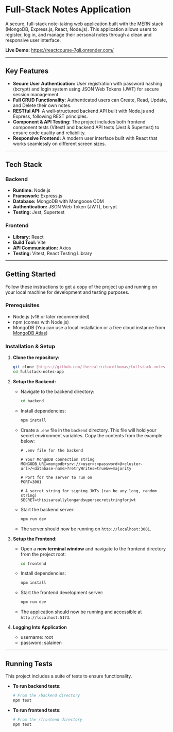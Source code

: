 # Full-Stack Notes Application

A secure, full-stack note-taking web application built with the MERN stack (MongoDB, Express.js, React, Node.js). This application allows users to register, log in, and manage their personal notes through a clean and responsive user interface.

**Live Demo:** https://reactcourse-7gli.onrender.com/

---

## Key Features

-   **Secure User Authentication:** User registration with password hashing (bcrypt) and login system using JSON Web Tokens (JWT) for secure session management.
-   **Full CRUD Functionality:** Authenticated users can Create, Read, Update, and Delete their own notes.
-   **RESTful API:** A well-structured backend API built with Node.js and Express, following REST principles.
-   **Component & API Testing:** The project includes both frontend component tests (Vitest) and backend API tests (Jest & Supertest) to ensure code quality and reliability.
-   **Responsive Frontend:** A modern user interface built with React that works seamlessly on different screen sizes.

---

## Tech Stack

### Backend

-   **Runtime:** Node.js
-   **Framework:** Express.js
-   **Database:** MongoDB with Mongoose ODM
-   **Authentication:** JSON Web Token (JWT), bcrypt
-   **Testing:** Jest, Supertest

### Frontend

-   **Library:** React
-   **Build Tool:** Vite
-   **API Communication:** Axios
-   **Testing:** Vitest, React Testing Library

---

## Getting Started

Follow these instructions to get a copy of the project up and running on your local machine for development and testing purposes.

### Prerequisites

-   Node.js (v18 or later recommended)
-   npm (comes with Node.js)
-   MongoDB (You can use a local installation or a free cloud instance from [MongoDB Atlas](https://www.mongodb.com/cloud/atlas))

### Installation & Setup

1.  **Clone the repository:**
    ```bash
    git clone [https://github.com/therealrichardthomas/fullstack-notes-app.git](https://github.com/therealrichardthomas/fullstack-notes-app.git)
    cd fullstack-notes-app
    ```

2.  **Setup the Backend:**
    -   Navigate to the backend directory:
        ```bash
        cd backend
        ```
    -   Install dependencies:
        ```bash
        npm install
        ```
    -   Create a `.env` file in the `backend` directory. This file will hold your secret environment variables. Copy the contents from the example below:
        ```
        # .env file for the backend

        # Your MongoDB connection string
        MONGODB_URI=mongodb+srv://<user>:<password>@<cluster-url>/<database-name>?retryWrites=true&w=majority

        # Port for the server to run on
        PORT=3001

        # A secret string for signing JWTs (can be any long, random string)
        SECRET=thisisareallylongandsupersecretstringforjwt
        ```
    -   Start the backend server:
        ```bash
        npm run dev
        ```
    -   The server should now be running on `http://localhost:3001`.

3.  **Setup the Frontend:**
    -   Open a **new terminal window** and navigate to the frontend directory from the project root:
        ```bash
        cd frontend
        ```
    -   Install dependencies:
        ```bash
        npm install
        ```
    -   Start the frontend development server:
        ```bash
        npm run dev
        ```
    -   The application should now be running and accessible at `http://localhost:5173`.

4. **Logging Into Application**
    -   username: root
    -   password: salainen

---

## Running Tests

This project includes a suite of tests to ensure functionality.

-   **To run backend tests:**
    ```bash
    # From the /backend directory
    npm test
    ```

-   **To run frontend tests:**
    ```bash
    # From the /frontend directory
    npm test
    ```
